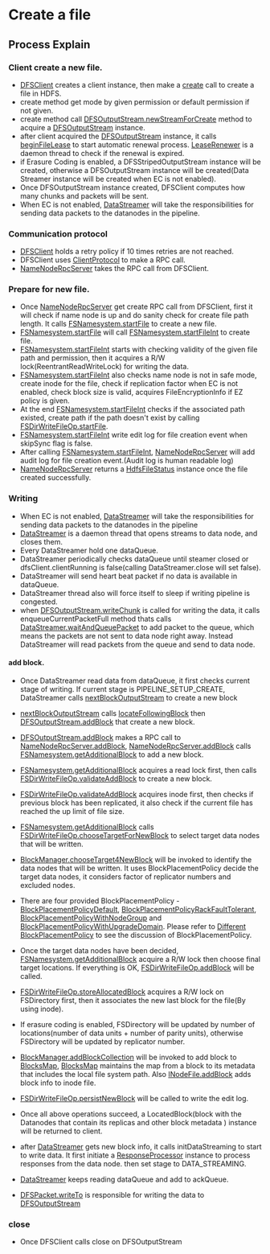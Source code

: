 # Create a file

## Process Explain

### Client create a new file.

* [DFSClient](https://github.com/apache/hadoop/blob/trunk/hadoop-hdfs-project/hadoop-hdfs-client/src/main/java/org/apache/hadoop/hdfs/DFSClient.java) creates a client instance, then make a [create](https://github.com/apache/hadoop/blob/trunk/hadoop-hdfs-project/hadoop-hdfs-client/src/main/java/org/apache/hadoop/hdfs/DFSClient.java#create) call to create a file in HDFS. 
* create method get mode by given permission or default permission if not given.
* create method call [DFSOutputStream.newStreamForCreate](https://github.com/apache/hadoop/blob/trunk/hadoop-hdfs-project/hadoop-hdfs-client/src/main/java/org/apache/hadoop/hdfs/DFSOutputStream.java) method to acquire a [DFSOutputStream](https://github.com/apache/hadoop/blob/trunk/hadoop-hdfs-project/hadoop-hdfs-client/src/main/java/org/apache/hadoop/hdfs/DFSOutputStream.java) instance.
* after client acquired the [DFSOutputStream](https://github.com/apache/hadoop/blob/trunk/hadoop-hdfs-project/hadoop-hdfs-client/src/main/java/org/apache/hadoop/hdfs/DFSOutputStream.java) instance, it calls [beginFileLease](https://github.com/apache/hadoop/blob/trunk/hadoop-hdfs-project/hadoop-hdfs-client/src/main/java/org/apache/hadoop/hdfs/DFSClient.java#beginFileLease) to start automatic renewal process. [LeaseRenewer](https://github.com/apache/hadoop/blob/trunk/hadoop-hdfs-project/hadoop-hdfs-client/src/main/java/org/apache/hadoop/hdfs/client/impl/LeaseRenewer.java) is a daemon thread to check if the renewal is expired. 
* if Erasure Coding is enabled, a DFSStripedOutputStream instance will be created, otherwise a DFSOutputStream instance will be created(Data Streamer instance will be created when EC is not enabled).
* Once DFSOutputStream instance created, DFSClient computes how many chunks and packets will be sent.
* When EC is not enabled, [DataStreamer](https://github.com/apache/hadoop/blob/trunk/hadoop-hdfs-project/hadoop-hdfs-client/src/main/java/org/apache/hadoop/hdfs/DataStreamer.java) will take the responsibilities for sending data packets to the datanodes in the pipeline.

### Communication protocol
* [DFSClient](https://github.com/apache/hadoop/blob/trunk/hadoop-hdfs-project/hadoop-hdfs-client/src/main/java/org/apache/hadoop/hdfs/DFSClient.java) holds a retry policy if 10 times retries are not reached.
* DFSClient uses [ClientProtocol](https://github.com/apache/hadoop/blob/trunk/hadoop-hdfs-project/hadoop-hdfs-client/src/main/java/org/apache/hadoop/hdfs/protocol/ClientProtocol.java) to make a RPC call.
* [NameNodeRpcServer](https://github.com/apache/hadoop/blob/trunk/hadoop-hdfs-project/hadoop-hdfs/src/main/java/org/apache/hadoop/hdfs/server/namenode/NameNodeRpcServer.java) takes the RPC call from DFSClient. 

### Prepare for new file.

* Once [NameNodeRpcServer](https://github.com/apache/hadoop/blob/trunk/hadoop-hdfs-project/hadoop-hdfs/src/main/java/org/apache/hadoop/hdfs/server/namenode/NameNodeRpcServer.java) get create RPC call from DFSClient, first it will check if name node is up and do sanity check for create file path length. It calls [FSNamesystem.startFile](https://github.com/apache/hadoop/blob/trunk/hadoop-hdfs-project/hadoop-hdfs/src/main/java/org/apache/hadoop/hdfs/server/namenode/FSNamesystem.java#startFile) to create a new file.
* [FSNamesystem.startFile](https://github.com/apache/hadoop/blob/trunk/hadoop-hdfs-project/hadoop-hdfs/src/main/java/org/apache/hadoop/hdfs/server/namenode/FSNamesystem.java#startFile) will call [FSNamesystem.startFileInt](https://github.com/apache/hadoop/blob/trunk/hadoop-hdfs-project/hadoop-hdfs/src/main/java/org/apache/hadoop/hdfs/server/namenode/FSNamesystem.java#startFileInt) to create file.
* [FSNamesystem.startFileInt](https://github.com/apache/hadoop/blob/trunk/hadoop-hdfs-project/hadoop-hdfs/src/main/java/org/apache/hadoop/hdfs/server/namenode/FSNamesystem.java#startFileInt) starts with checking validity of the given file path and permission, then it acquires a R/W lock(ReentrantReadWriteLock) for writing the data.
* [FSNamesystem.startFileInt](https://github.com/apache/hadoop/blob/trunk/hadoop-hdfs-project/hadoop-hdfs/src/main/java/org/apache/hadoop/hdfs/server/namenode/FSNamesystem.java#startFileInt) also checks name node is not in safe mode, create inode for the file, check if replication factor when EC is not enabled, check block size is valid, acquires FileEncryptionInfo if EZ policy is given. 
* At the end [FSNamesystem.startFileInt](https://github.com/apache/hadoop/blob/trunk/hadoop-hdfs-project/hadoop-hdfs/src/main/java/org/apache/hadoop/hdfs/server/namenode/FSNamesystem.java#startFileInt) checks if the associated path existed, create path if the path doesn't exist by calling [FSDirWriteFileOp.startFile](https://github.com/apache/hadoop/blob/trunk/hadoop-hdfs-project/hadoop-hdfs/src/main/java/org/apache/hadoop/hdfs/server/namenode/FSDirWriteFileOp.java#startFile).
* [FSNamesystem.startFileInt](https://github.com/apache/hadoop/blob/trunk/hadoop-hdfs-project/hadoop-hdfs/src/main/java/org/apache/hadoop/hdfs/server/namenode/FSNamesystem.java#startFileInt) write edit log for file creation event when skipSync flag is false. 
* After calling [FSNamesystem.startFileInt](https://github.com/apache/hadoop/blob/trunk/hadoop-hdfs-project/hadoop-hdfs/src/main/java/org/apache/hadoop/hdfs/server/namenode/FSNamesystem.java#startFileInt), [NameNodeRpcServer](https://github.com/apache/hadoop/blob/trunk/hadoop-hdfs-project/hadoop-hdfs/src/main/java/org/apache/hadoop/hdfs/server/namenode/NameNodeRpcServer.java) will add audit log for file creation event.(Audit log is human readable log)
* [NameNodeRpcServer](https://github.com/apache/hadoop/blob/trunk/hadoop-hdfs-project/hadoop-hdfs/src/main/java/org/apache/hadoop/hdfs/server/namenode/NameNodeRpcServer.java) returns a [HdfsFileStatus](https://github.com/apache/hadoop/blob/trunk/hadoop-hdfs-project/hadoop-hdfs-client/src/main/java/org/apache/hadoop/hdfs/protocol/HdfsFileStatus.java) instance once the file created successfully.

### Writing

* When EC is not enabled, [DataStreamer](https://github.com/apache/hadoop/blob/trunk/hadoop-hdfs-project/hadoop-hdfs-client/src/main/java/org/apache/hadoop/hdfs/DataStreamer.java) will take the responsibilities for sending data packets to the datanodes in the pipeline
* [DataStreamer](https://github.com/apache/hadoop/blob/trunk/hadoop-hdfs-project/hadoop-hdfs-client/src/main/java/org/apache/hadoop/hdfs/DataStreamer.java) is a daemon thread that opens streams to data node, and closes them.
* Every DataStreamer hold one dataQueue.
* DataStreamer periodically checks dataQueue until steamer closed or dfsClient.clientRunning is false(calling DataStreamer.close will set false).
* DataStreamer will send heart beat packet if no data is available in dataQueue. 
* DataStreamer thread also will force itself to sleep if writing pipeline is congested.
* when [DFSOutputStream.writeChunk](hadoop-hdfs-project/hadoop-hdfs-client/src/main/java/org/apache/hadoop/hdfs/DFSOutputStream.java#writeChunk) is called for writing the data, it calls enqueueCurrentPacketFull method thats calls [DataStreamer.waitAndQueuePacket](https://github.com/apache/hadoop/blob/trunk/hadoop-hdfs-project/hadoop-hdfs-client/src/main/java/org/apache/hadoop/hdfs/DataStreamer.java#waitAndQueuePacket) to add packet to the queue, which means the packets are not sent to data node right away. Instead DataStreamer will read packets from the queue and send to data node.

#### add block.
* Once DataStreamer read data from dataQueue, it first checks current stage of writing. If current stage is PIPELINE_SETUP_CREATE, DataStreamer calls [nextBlockOutputStream](https://github.com/apache/hadoop/blob/trunk/hadoop-hdfs-project/hadoop-hdfs-client/src/main/java/org/apache/hadoop/hdfs/DataStreamer.java#nextBlockOutputStream) to create a new block
* [nextBlockOutputStream](https://github.com/apache/hadoop/blob/trunk/hadoop-hdfs-project/hadoop-hdfs-client/src/main/java/org/apache/hadoop/hdfs/DataStreamer.java#nextBlockOutputStream) calls [locateFollowingBlock](https://github.com/apache/hadoop/blob/trunk/hadoop-hdfs-project/hadoop-hdfs-client/src/main/java/org/apache/hadoop/hdfs/DataStreamer.java#locateFollowingBlock) then [DFSOutputStream.addBlock](hadoop-hdfs-project/hadoop-hdfs-client/src/main/java/org/apache/hadoop/hdfs/DFSOutputStream.java#addBlock) that create a new block.
* [DFSOutputStream.addBlock](hadoop-hdfs-project/hadoop-hdfs-client/src/main/java/org/apache/hadoop/hdfs/DFSOutputStream.java#addBlock) makes a RPC call to [NameNodeRpcServer.addBlock](https://github.com/apache/hadoop/blob/trunk/hadoop-hdfs-project/hadoop-hdfs/src/main/java/org/apache/hadoop/hdfs/server/namenode/NameNodeRpcServer.java#addBlock), [NameNodeRpcServer.addBlock](https://github.com/apache/hadoop/blob/trunk/hadoop-hdfs-project/hadoop-hdfs/src/main/java/org/apache/hadoop/hdfs/server/namenode/NameNodeRpcServer.java#addBlock) calls [FSNamesystem.getAdditionalBlock](https://github.com/apache/hadoop/blob/trunk/hadoop-hdfs-project/hadoop-hdfs/src/main/java/org/apache/hadoop/hdfs/server/namenode/FSNamesystem.java#getAdditionalBlock) to add a new block.  
* [FSNamesystem.getAdditionalBlock](https://github.com/apache/hadoop/blob/trunk/hadoop-hdfs-project/hadoop-hdfs/src/main/java/org/apache/hadoop/hdfs/server/namenode/FSNamesystem.java#getAdditionalBlock) acquires a read lock first, then calls [FSDirWriteFileOp.validateAddBlock](https://github.com/apache/hadoop/blob/trunk/hadoop-hdfs-project/hadoop-hdfs/src/main/java/org/apache/hadoop/hdfs/server/namenode/FSDirWriteFileOp.java#validateAddBlock) to create a new block.
* [FSDirWriteFileOp.validateAddBlock](https://github.com/apache/hadoop/blob/trunk/hadoop-hdfs-project/hadoop-hdfs/src/main/java/org/apache/hadoop/hdfs/server/namenode/FSDirWriteFileOp.java#validateAddBlock) acquires inode first, then checks if previous block has been replicated, it also check if the current file has reached the up limit of file size.
* [FSNamesystem.getAdditionalBlock](https://github.com/apache/hadoop/blob/trunk/hadoop-hdfs-project/hadoop-hdfs/src/main/java/org/apache/hadoop/hdfs/server/namenode/FSNamesystem.java#getAdditionalBlock) calls [FSDirWriteFileOp.chooseTargetForNewBlock](https://github.com/apache/hadoop/blob/trunk/hadoop-hdfs-project/hadoop-hdfs/src/main/java/org/apache/hadoop/hdfs/server/namenode/FSDirWriteFileOp.java#chooseTargetForNewBlock) to select target data nodes that will be written.
* [BlockManager.chooseTarget4NewBlock](https://github.com/apache/hadoop/blob/trunk/hadoop-hdfs-project/hadoop-hdfs/src/main/java/org/apache/hadoop/hdfs/server/blockmanagement/BlockManager.java#chooseTarget4NewBlock) will be invoked to identify the data nodes that will be written. It uses BlockPlacementPolicy decide the target data nodes, it considers factor of replicator numbers and excluded nodes.
* There are four provided BlockPlacementPolicy - [BlockPlacementPolicyDefault](https://github.com/apache/hadoop/blob/trunk/hadoop-hdfs-project/hadoop-hdfs/src/main/java/org/apache/hadoop/hdfs/server/blockmanagement/BlockPlacementPolicyDefault.java), [BlockPlacementPolicyRackFaultTolerant](https://github.com/apache/hadoop/blob/trunk/hadoop-hdfs-project/hadoop-hdfs/src/main/java/org/apache/hadoop/hdfs/server/blockmanagement/BlockPlacementPolicyRackFaultTolerant.java), [BlockPlacementPolicyWithNodeGroup](https://github.com/apache/hadoop/blob/trunk/hadoop-hdfs-project/hadoop-hdfs/src/main/java/org/apache/hadoop/hdfs/server/blockmanagement/BlockPlacementPolicyWithNodeGroup.java) and [BlockPlacementPolicyWithUpgradeDomain](https://github.com/apache/hadoop/blob/trunk/hadoop-hdfs-project/hadoop-hdfs/src/main/java/org/apache/hadoop/hdfs/server/blockmanagement/BlockPlacementPolicyWithUpgradeDomain.java). Please refer to [Different BlockPlacementPolicy](./BlockPlacementPolicy.md) to see the discussion of BlockPlacementPolicy.
* Once the target data nodes have been decided, [FSNamesystem.getAdditionalBlock](https://github.com/apache/hadoop/blob/trunk/hadoop-hdfs-project/hadoop-hdfs/src/main/java/org/apache/hadoop/hdfs/server/namenode/FSNamesystem.java#getAdditionalBlock) acquire a R/W lock then choose final target locations. If everything is OK, [FSDirWriteFileOp.addBlock](https://github.com/apache/hadoop/blob/trunk/hadoop-hdfs-project/hadoop-hdfs/src/main/java/org/apache/hadoop/hdfs/server/namenode/FSDirWriteFileOp.java#addBlock) will be called.
* [FSDirWriteFileOp.storeAllocatedBlock](https://github.com/apache/hadoop/blob/trunk/hadoop-hdfs-project/hadoop-hdfs/src/main/java/org/apache/hadoop/hdfs/server/namenode/FSDirWriteFileOp.java#storeAllocatedBlock) acquires a R/W lock on FSDirectory first, then it associates the new last block for the file(By using inode).
* If erasure coding is enabled, FSDirectory will be updated by number of locations(number of data units + number of parity units), otherwise FSDirectory will be updated by replicator number.
* [BlockManager.addBlockCollection](https://github.com/apache/hadoop/blob/trunk/hadoop-hdfs-project/hadoop-hdfs/src/main/java/org/apache/hadoop/hdfs/server/blockmanagement/BlockManager.java#addBlockCollection) will be invoked to add block to [BlocksMap](https://github.com/apache/hadoop/blob/trunk/hadoop-hdfs-project/hadoop-hdfs/src/main/java/org/apache/hadoop/hdfs/server/blockmanagement/BlocksMap.java), [BlocksMap](https://github.com/apache/hadoop/blob/trunk/hadoop-hdfs-project/hadoop-hdfs/src/main/java/org/apache/hadoop/hdfs/server/blockmanagement/BlocksMap.java) maintains the map from a block to its metadata that includes the local file system path. Also [INodeFile.addBlock](https://github.com/apache/hadoop/blob/trunk/hadoop-hdfs-project/hadoop-hdfs/src/main/java/org/apache/hadoop/hdfs/server/namenode/INodeFile.java#addBlock) adds block info to inode file.
* [FSDirWriteFileOp.persistNewBlock](https://github.com/apache/hadoop/blob/trunk/hadoop-hdfs-project/hadoop-hdfs/src/main/java/org/apache/hadoop/hdfs/server/namenode/FSDirWriteFileOp.java#persistNewBlock) will be called to write the edit log.
* Once all above operations succeed, a LocatedBlock(block with the Datanodes that contain its replicas  and other block metadata ) instance will be returned to client.

* after [DataStreamer](https://github.com/apache/hadoop/blob/trunk/hadoop-hdfs-project/hadoop-hdfs-client/src/main/java/org/apache/hadoop/hdfs/DataStreamer.java) gets new block info, it calls initDataStreaming to start to write data. It first initiate a [ResponseProcessor](https://github.com/apache/hadoop/blob/trunk/hadoop-hdfs-project/hadoop-hdfs-client/src/main/java/org/apache/hadoop/hdfs/DataStreamer.java#ResponseProcessor) instance to process responses from the data node. then set stage to DATA_STREAMING.
* [DataStreamer](https://github.com/apache/hadoop/blob/trunk/hadoop-hdfs-project/hadoop-hdfs-client/src/main/java/org/apache/hadoop/hdfs/DataStreamer.java) keeps reading dataQueue and add to ackQueue.
* [DFSPacket.writeTo](https://github.com/apache/hadoop/blob/trunk/hadoop-hdfs-project/hadoop-hdfs-client/src/main/java/org/apache/hadoop/hdfs/DFSPacket.java) is responsible for writing the data to [DFSOutputStream](hadoop-hdfs-project/hadoop-hdfs-client/src/main/java/org/apache/hadoop/hdfs/DFSOutputStream.java)

### close
* Once DFSClient calls close on DFSOutputStream
